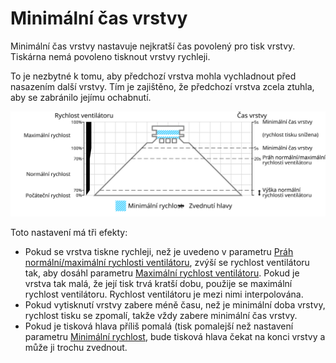 Minimální čas vrstvy
====
Minimální čas vrstvy nastavuje nejkratší čas povolený pro tisk vrstvy. Tiskárna nemá povoleno tisknout vrstvy rychleji.

To je nezbytné k tomu, aby předchozí vrstva mohla vychladnout před nasazením další vrstvy. Tím je zajištěno, že předchozí vrstva zcela ztuhla, aby se zabránilo jejímu ochabnutí.

![Jaká rychlost ventilátoru se používá, a kde](../images/cool_fan_speed_cs.svg)

Toto nastavení má tři efekty:
* Pokud se vrstva tiskne rychleji, než je uvedeno v parametru [Práh 
 normální/maximální rychlosti ventilátoru](cool_min_layer_time_fan_speed_max.md), zvýší se rychlost ventilátoru tak, aby dosáhl parametru [Maximální rychlost ventilátoru](cool_fan_speed_max.md). Pokud je vrstva tak malá, že její tisk trvá kratší dobu, použije se maximální rychlost ventilátoru. Rychlost ventilátoru je mezi nimi interpolována.
* Pokud vytisknutí vrstvy zabere méně času, než je minimální doba vrstvy, rychlost tisku se zpomalí, takže vždy zabere minimální čas vrstvy.
* Pokud je tisková hlava příliš pomalá (tisk pomalejší než nastavení parametru [Minimální rychlost](cool_min_speed.md), bude tisková hlava čekat na konci vrstvy a může ji trochu zvednout.
